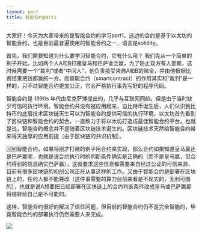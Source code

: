 ```yaml
---
layout: post
title: 智能合约part1
---
```

大家好！今天为大家带来的是智能合约的学习part1，这边的合约是基于以太坊的智能合约，也是目前最普遍使用的智能合约之一，语言是solidity。

首先，我们需要知道为什么要学习智能合约，它有什么用？
我们先从一个简单的例子开始。比如两个人A和B打赌皇马和巴萨谁会赢，为了防止双方有人耍赖，这时候需要一个“裁判”或者“中间人”，他负责接受来自A和B的赌金，并由他根据比赛结果把钱都赢的一方。而智能合约（smartcontract）的作用其实和“裁判”是一样的，只不过智能合约更加公正，它会严格执行事先写好的程序代码。

智能合约是 1990s 年代由尼克萨博提出的，几乎与互联网同龄。但是由于当时缺少可信的执行环境，智能合约并没有被应用起来，自比特币诞生后，人们认识到比特币的底层技术区块链天生可以为智能合约提供可信的执行环境，以太坊首先看到了区块链和智能合约的契合，一直致力于将以太坊打造成最佳智能合约平台。也就是说，智能合约概念并不是随着区块链技术诞生的。区块链技术天然给智能合约带来得天独厚的应用前提（由于区块链的共识机制）。

回到智能合约，如果将刚才打赌的例子用合约来实现，那么合约如果知道皇马赢还是巴萨赢呢，也就是说合约执行时的判断条件确实是正确的（而不是皇马赢，但合约得到的信息确实巴萨赢），这就要求这些信息都需要来自经过公证的可信来源，目前有很多区块链的初创公司正在从事这样的工作。又由于智能合约是部署在区块链上的，任何人都不能篡改（这件事需要的算力目前来看是不现实的，无利可图的），也就是说A想要把已经部署在区块链上的合约判断条件改成皇马或巴萨赢都将钱转给自己是不可能的。

这样，智能合约很好的解决了信任问题，但目前的智能合约仍不是完全智能的，毕竟智能合约的部署执行仍然需要人来完成。


![](https://ftp.bmp.ovh/imgs/2019/09/2a59c1ae4cbf668a.png)



